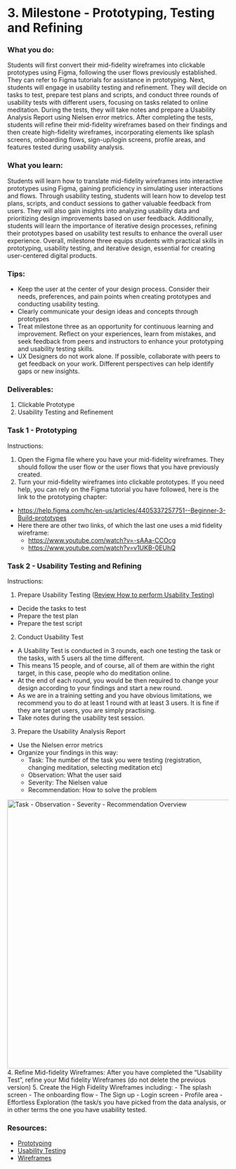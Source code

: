 # 3. Milestone - Prototyping, Testing and Refining

### What you do:
Students will first convert their mid-fidelity wireframes into clickable prototypes using Figma, following the user flows previously established. They can refer to Figma tutorials for assistance in prototyping. Next, students will engage in usability testing and refinement. They will decide on tasks to test, prepare test plans and scripts, and conduct three rounds of usability tests with different users, focusing on tasks related to online meditation. During the tests, they will take notes and prepare a Usability Analysis Report using Nielsen error metrics. After completing the tests, students will refine their mid-fidelity wireframes based on their findings and then create high-fidelity wireframes, incorporating elements like splash screens, onboarding flows, sign-up/login screens, profile areas, and features tested during usability analysis.

### What you learn:
Students will learn how to translate mid-fidelity wireframes into interactive prototypes using Figma, gaining proficiency in simulating user interactions and flows. Through usability testing, students will learn how to develop test plans, scripts, and conduct sessions to gather valuable feedback from users. They will also gain insights into analyzing usability data and prioritizing design improvements based on user feedback. Additionally, students will learn the importance of iterative design processes, refining their prototypes based on usability test results to enhance the overall user experience. Overall, milestone three equips students with practical skills in prototyping, usability testing, and iterative design, essential for creating user-centered digital products.

### Tips:
- Keep the user at the center of your design process. Consider their needs, preferences, and pain points when creating prototypes and conducting usability testing.
- Clearly communicate your design ideas and concepts through prototypes
- Treat milestone three as an opportunity for continuous learning and improvement. Reflect on your experiences, learn from mistakes, and seek feedback from peers and instructors to enhance your prototyping and usability testing skills.
- UX Designers do not work alone. If possible, collaborate with peers to get feedback on your work. Different perspectives can help identify gaps or new insights.

### Deliverables:
1. Clickable Prototype
2. Usability Testing and Refinement 

### Task 1 - Prototyping
Instructions:
1. Open the Figma file where you have your mid-fidelity wireframes. They should follow the user flow or the user flows that you have previously created. 
2. Turn your mid-fidelity wireframes into clickable prototypes. If you need help, you can rely on the Figma tutorial you have followed, here is the link to the prototyping chapter:
  - https://help.figma.com/hc/en-us/articles/4405337257751--Beginner-3-Build-prototypes
  - Here there are other two links, of which the last one uses a mid fidelity wireframe:
    - https://www.youtube.com/watch?v=-sAAa-CCOcg
    - https://www.youtube.com/watch?v=v1UKB-0EUhQ

### Task 2 - Usability Testing and Refining
Instructions:
1. Prepare Usability Testing ([Review How to perform Usability Testing](https://redi-school-1.gitbook.io/ux-ui-bootcamp/usability-test))
  - Decide the tasks to test
  - Prepare the test plan
  - Prepare the test script
2. Conduct Usability Test
  - A Usability Test is conducted in 3 rounds, each one testing the task or the tasks, with 5 users all the time different. 
  - This means 15 people, and of course, all of them are within the right target, in this case, people who do meditation online.
  - At the end of each round, you would be then required to change your design according to your findings and start a new round.
  - As we are in a training setting and you have obvious limitations, we recommend you to do at least 1 round with at least 3 users. It is fine if they are target users, you are simply practising.
  - Take notes during the usability test session.
3. Prepare the Usability Analysis Report
  - Use the Nielsen error metrics
  - Organize your findings in this way:
    - Task: The number of the task you were testing (registration, changing meditation, selecting meditation etc) 
    - Observation: What the user said
    - Severity: The Nielsen value
    - Recommendation: How to solve the problem
<img width="612" alt="Task - Observation - Severity - Recommendation Overview" src="https://github.com/ReDI-School/ux_ui_bootcamp/assets/51905839/808ba549-1a7a-4f99-b999-207ddb3dde8f">
4. Refine Mid-fidelity Wireframes: After you have completed the “Usability Test”, refine your Mid fidelity Wireframes (do not delete the previous version)
5. Create the High Fidelity Wireframes including:
  - The splash screen
  - The onboarding flow
  - The Sign up - Login screen
  - Profile area
  - Effortless Exploration (the task/s you have picked from the data analysis, or in other terms the one you have usability tested.


### Resources:
- [Prototyping](https://redi-school-1.gitbook.io/ux-ui-bootcamp/crafting/prototyping)
- [Usability Testing](https://redi-school-1.gitbook.io/ux-ui-bootcamp/usability-test)
- [Wireframes](https://redi-school-1.gitbook.io/ux-ui-bootcamp/crafting/wireframes)
